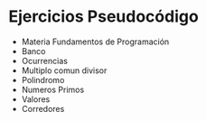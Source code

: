 # Ejercicios Pseudocódigo

* Materia Fundamentos de Programación
* Banco
* Ocurrencias
* Multiplo comun divisor
* Polindromo
* Numeros Primos
* Valores
* Corredores
